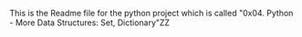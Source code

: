 This is the Readme file for the python project which is called "0x04. Python - More Data Structures: Set, Dictionary"ZZ
